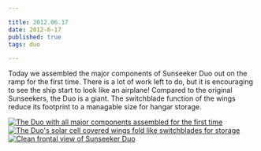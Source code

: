 ```yaml
---

title: 2012.06.17
date: 2012-6-17
published: true
tags: duo

---
```


Today we assembled the major components of Sunseeker Duo out on the ramp for the first time. There is a lot of work left to do, but it is encouraging to see the ship start to look like an airplane! Compared to the original Sunseekers, the Duo is a giant. The switchblade function of the wings reduce its footprint to a managable size for hangar storage. 

<div class="photoset">


<a href="/articles/2012-6-17/Sunseeker_Duo_067_corr.jpg" rel="gal-2012-6-17" title="The Duo with all major components assembled for the first time">
  <img src="/articles/2012-6-17/thumbs/Sunseeker_Duo_067_corr.jpg" alt= "The Duo with all major components assembled for the first time" \>
</a>




<a href="/articles/2012-6-17/079_small.jpg" rel="gal-2012-6-17" title="The Duo's solar cell covered wings fold like switchblades for storage">
  <img src="/articles/2012-6-17/thumbs/079_small.jpg" alt= "The Duo's solar cell covered wings fold like switchblades for storage" \>
</a>



<a href="/articles/2012-6-17/head_on.jpg" rel="gal-2012-6-17" title="Clean frontal view of Sunseeker Duo">
  <img src="/articles/2012-6-17/thumbs/head_on.jpg" alt= "Clean frontal view of Sunseeker Duo" \>
</a>


</div>


